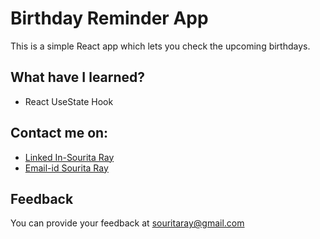 # Birthday Reminder App

This is a simple React app which lets you check the upcoming birthdays. 

## What have I learned?

- React UseState Hook

## Contact me on:

- [Linked In-Sourita Ray](www.linkedin.com/in/sourita-ray-89bab0212)
- [Email-id Sourita Ray](souritaray@gmail.com)

## Feedback

You can provide your feedback at souritaray@gmail.com
